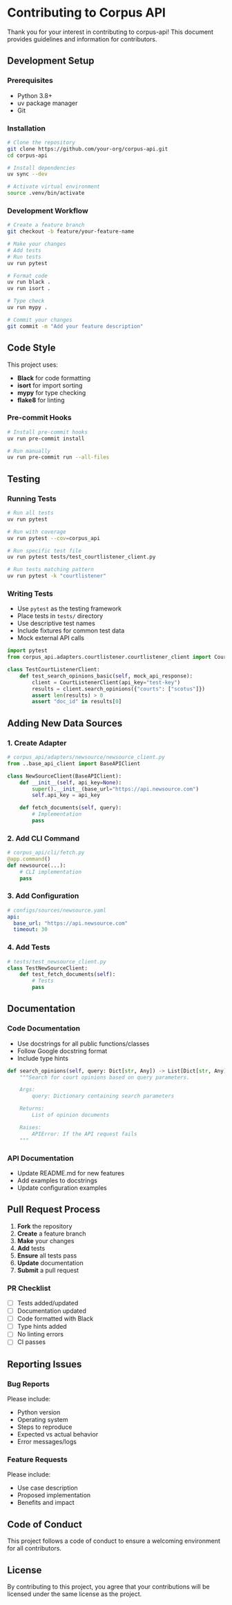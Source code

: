# Contributing to Corpus API

Thank you for your interest in contributing to corpus-api! This document provides guidelines and information for contributors.

## Development Setup

### Prerequisites
- Python 3.8+
- uv package manager
- Git

### Installation
```bash
# Clone the repository
git clone https://github.com/your-org/corpus-api.git
cd corpus-api

# Install dependencies
uv sync --dev

# Activate virtual environment
source .venv/bin/activate
```

### Development Workflow
```bash
# Create a feature branch
git checkout -b feature/your-feature-name

# Make your changes
# Add tests
# Run tests
uv run pytest

# Format code
uv run black .
uv run isort .

# Type check
uv run mypy .

# Commit your changes
git commit -m "Add your feature description"
```

## Code Style

This project uses:
- **Black** for code formatting
- **isort** for import sorting
- **mypy** for type checking
- **flake8** for linting

### Pre-commit Hooks
```bash
# Install pre-commit hooks
uv run pre-commit install

# Run manually
uv run pre-commit run --all-files
```

## Testing

### Running Tests
```bash
# Run all tests
uv run pytest

# Run with coverage
uv run pytest --cov=corpus_api

# Run specific test file
uv run pytest tests/test_courtlistener_client.py

# Run tests matching pattern
uv run pytest -k "courtlistener"
```

### Writing Tests
- Use `pytest` as the testing framework
- Place tests in `tests/` directory
- Use descriptive test names
- Include fixtures for common test data
- Mock external API calls

```python
import pytest
from corpus_api.adapters.courtlistener.courtlistener_client import CourtListenerClient

class TestCourtListenerClient:
    def test_search_opinions_basic(self, mock_api_response):
        client = CourtListenerClient(api_key="test-key")
        results = client.search_opinions({"courts": ["scotus"]})
        assert len(results) > 0
        assert "doc_id" in results[0]
```

## Adding New Data Sources

### 1. Create Adapter
```python
# corpus_api/adapters/newsource/newsource_client.py
from ..base_api_client import BaseAPIClient

class NewSourceClient(BaseAPIClient):
    def __init__(self, api_key=None):
        super().__init__(base_url="https://api.newsource.com")
        self.api_key = api_key

    def fetch_documents(self, query):
        # Implementation
        pass
```

### 2. Add CLI Command
```python
# corpus_api/cli/fetch.py
@app.command()
def newsource(...):
    # CLI implementation
    pass
```

### 3. Add Configuration
```yaml
# configs/sources/newsource.yaml
api:
  base_url: "https://api.newsource.com"
  timeout: 30
```

### 4. Add Tests
```python
# tests/test_newsource_client.py
class TestNewSourceClient:
    def test_fetch_documents(self):
        # Tests
        pass
```

## Documentation

### Code Documentation
- Use docstrings for all public functions/classes
- Follow Google docstring format
- Include type hints

```python
def search_opinions(self, query: Dict[str, Any]) -> List[Dict[str, Any]]:
    """Search for court opinions based on query parameters.

    Args:
        query: Dictionary containing search parameters

    Returns:
        List of opinion documents

    Raises:
        APIError: If the API request fails
    """
```

### API Documentation
- Update README.md for new features
- Add examples to docstrings
- Update configuration examples

## Pull Request Process

1. **Fork** the repository
2. **Create** a feature branch
3. **Make** your changes
4. **Add** tests
5. **Ensure** all tests pass
6. **Update** documentation
7. **Submit** a pull request

### PR Checklist
- [ ] Tests added/updated
- [ ] Documentation updated
- [ ] Code formatted with Black
- [ ] Type hints added
- [ ] No linting errors
- [ ] CI passes

## Reporting Issues

### Bug Reports
Please include:
- Python version
- Operating system
- Steps to reproduce
- Expected vs actual behavior
- Error messages/logs

### Feature Requests
Please include:
- Use case description
- Proposed implementation
- Benefits and impact

## Code of Conduct

This project follows a code of conduct to ensure a welcoming environment for all contributors.

## License

By contributing to this project, you agree that your contributions will be licensed under the same license as the project.
